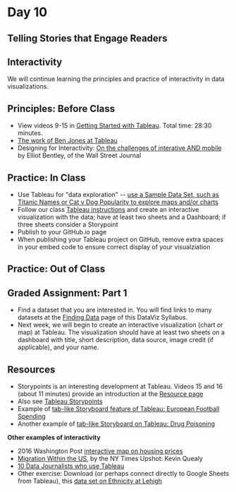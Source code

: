 # Day 10

## Telling Stories that Engage Readers
## Interactivity

We will continue learning the principles and practice of interactivity in data visualizations.

## Principles: Before Class

- View videos 9-15 in [Getting Started with Tableau](https://public.tableau.com/en-us/s/resources). Total time: 28:30 minutes.
- [The work of Ben Jones at Tableau](http://www.tableau.com/about/blog/contributors/ben-jones)
- Designing for Interactivity: [On the challenges of interative AND mobile](https://www.journalism.co.uk/news/how-the-wall-street-journal-approaches-data-interactives-on-mobile/s2/a574385/) by Elliot Bentley, of the Wall Street Journal

## Practice: In Class
- Use Tableau for "data exploration" -- [use a Sample Data Set, such as Titanic Names or Cat v Dog Popularity to explore maps and/or charts](https://public.tableau.com/en-us/s/resources)
- Follow our class [Tableau instructions](https://github.com/HaiyanJia-Lehigh/DataVisualization/blob/master/Tableau.md) and create an interactive visualization with the data; have at least two sheets and a Dashboard; if three sheets consider a Storypoint
- Publish to your GitHub.io page
- When publishing your Tableau project on GitHub, remove extra spaces in your embed code to ensure correct display of your visualziation

## Practice: Out of Class
## Graded Assignment: Part 1
- Find a dataset that you are interested in. You will find links to many datasets at the [Finding Data](https://github.com/HaiyanJia-Lehigh/DataVisualization/blob/master/Finding%20Data.md) page of this DataViz Syllabus.
- Next week, we will begin to create an interactive visualization (chart or map) at Tableau. The visualization should have at least two sheets on a dashboard with title, short description, data source, image credit (if applicable), and your name.

## Resources
- Storypoints is an interesting development at Tableau. Videos 15 and 16 (about 11 minutes) provide an introduction at the [Resource page](https://public.tableau.com/en-us/s/resources)
- Also see [Tableau Storypoints](http://www.tableau.com/learn/tutorials/on-demand/story-points?signin=17cf0d05edff756e4aae84b5425a2887)
- Example of [tab-like Storyboard feature of Tableau: European Football Spending](https://public.tableau.com/s/gallery/spending-and-performance-5-european-football-leagues)
- Another example of [tab-like Storyboard on Tableau: Drug Poisoning](https://public.tableau.com/s/gallery/fatal-drug-overdose-rates-united-states?utm_source=feedburner&utm_medium=email&utm_campaign=Feed%3A+VizOfTheDay+%28Viz+of+the+Day+-+Beautiful+Visual+Stories%29)

**Other examples of interactivity**
- 2016 Washington Post [interactive map on housing prices](https://www.washingtonpost.com/graphics/business/wonk/housing/overview/?zip=#18015)
- [Migration Within the US](http://www.nytimes.com/interactive/2014/08/13/upshot/where-people-in-each-state-were-born.html?abt=0002&abg=0&_r=0), by the NY Times Upshot: Kevin Quealy
- [10 Data Journalists who use Tableau](https://public.tableau.com/s/blog/2016/02/10-data-journalists-follow-tableau-public?utm_campaign=Tableau%20Public%20Newsletter%20-%20GLOBAL%20en-US%20-%202016-03-08&utm_medium=email&utm_source=Eloqua&domain=gmail.com&eid=CTBLS000006197857#modal-signin)
- Other exercise: Download (or perhaps connect directly to Google Sheets from Tableau), this [data set on Ethnicity at Lehigh](https://docs.google.com/spreadsheets/d/12NuHCygG7XaS4Nd0GHgStiEWUjXYpYXuC2Ru2ntLnWw/edit?usp=sharing)


